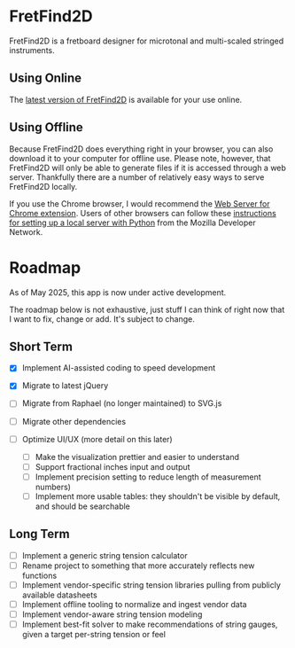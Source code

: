 # FretFind2D

FretFind2D is a fretboard designer for microtonal and multi-scaled stringed instruments.

## Using Online

The [latest version of FretFind2D](https://brotherdust.github.io/FretFind2D/src/fretfind.html) is available for your use online. 

## Using Offline

Because FretFind2D does everything right in your browser, you can also download it to your computer for offline use. Please note, however, that FretFind2D will only be able to generate files if it is accessed through a web server. Thankfully there are a number of relatively easy ways to serve FretFind2D locally.

If you use the Chrome browser, I would recommend the [Web Server for Chrome extension](https://chrome.google.com/webstore/detail/web-server-for-chrome/ofhbbkphhbklhfoeikjpcbhemlocgigb?hl=en). Users of other browsers can follow these [instructions for setting up a local server with Python](https://developer.mozilla.org/en-US/docs/Learn/Common_questions/set_up_a_local_testing_server) from the Mozilla Developer Network.

# Roadmap

As of May 2025, this app is now under active development.

The roadmap below is not exhaustive, just stuff I can think of right now that I want to fix, change or add. It's subject to change.
## Short Term

- [x] Implement AI-assisted coding to speed development
- [x] Migrate to latest jQuery
- [ ] Migrate from Raphael (no longer maintained) to SVG.js
- [ ] Migrate other dependencies
- [ ] Optimize UI/UX (more detail on this later)

    - [ ] Make the visualization prettier and easier to understand
    - [ ] Support fractional inches input and output
    - [ ] Implement precision setting to reduce length of measurement numbers)
    - [ ] Implement more usable tables: they shouldn't be visible by default, and should be searchable

## Long Term

- [ ] Implement a generic string tension calculator
- [ ] Rename project to something that more accurately reflects new functions
- [ ] Implement vendor-specific string tension libraries pulling from publicly available datasheets
- [ ] Implement offline tooling to normalize and ingest vendor data
- [ ] Implement vendor-aware string tension modeling
- [ ] Implement best-fit solver to make recommendations of string gauges, given a target per-string tension or feel

